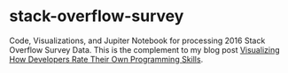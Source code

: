 # stack-overflow-survey
Code, Visualizations, and Jupiter Notebook for processing 2016 Stack Overflow Survey Data. This is the complement to my blog post [Visualizing How Developers Rate Their Own Programming Skills](http://minimaxir.com/2016/07/stack-overflow/).